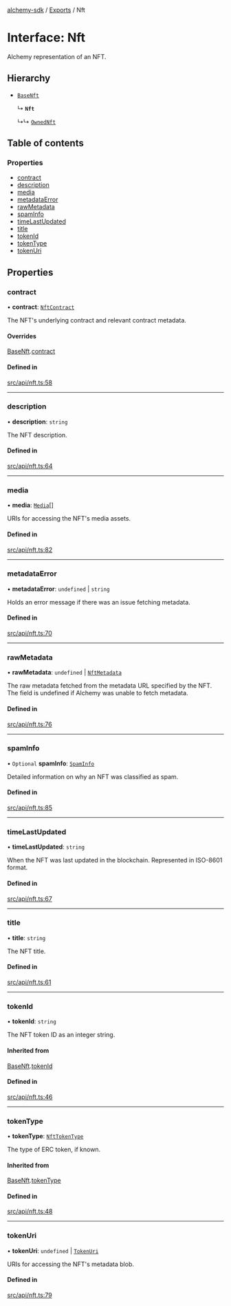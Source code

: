 [alchemy-sdk](../README.md) / [Exports](../modules.md) / Nft

# Interface: Nft

Alchemy representation of an NFT.

## Hierarchy

- [`BaseNft`](BaseNft.md)

  ↳ **`Nft`**

  ↳↳ [`OwnedNft`](OwnedNft.md)

## Table of contents

### Properties

- [contract](Nft.md#contract)
- [description](Nft.md#description)
- [media](Nft.md#media)
- [metadataError](Nft.md#metadataerror)
- [rawMetadata](Nft.md#rawmetadata)
- [spamInfo](Nft.md#spaminfo)
- [timeLastUpdated](Nft.md#timelastupdated)
- [title](Nft.md#title)
- [tokenId](Nft.md#tokenid)
- [tokenType](Nft.md#tokentype)
- [tokenUri](Nft.md#tokenuri)

## Properties

### contract

• **contract**: [`NftContract`](NftContract.md)

The NFT's underlying contract and relevant contract metadata.

#### Overrides

[BaseNft](BaseNft.md).[contract](BaseNft.md#contract)

#### Defined in

[src/api/nft.ts:58](https://github.com/alchemyplatform/alchemy-sdk-js/blob/c3fdebb/src/api/nft.ts#L58)

___

### description

• **description**: `string`

The NFT description.

#### Defined in

[src/api/nft.ts:64](https://github.com/alchemyplatform/alchemy-sdk-js/blob/c3fdebb/src/api/nft.ts#L64)

___

### media

• **media**: [`Media`](Media.md)[]

URIs for accessing the NFT's media assets.

#### Defined in

[src/api/nft.ts:82](https://github.com/alchemyplatform/alchemy-sdk-js/blob/c3fdebb/src/api/nft.ts#L82)

___

### metadataError

• **metadataError**: `undefined` \| `string`

Holds an error message if there was an issue fetching metadata.

#### Defined in

[src/api/nft.ts:70](https://github.com/alchemyplatform/alchemy-sdk-js/blob/c3fdebb/src/api/nft.ts#L70)

___

### rawMetadata

• **rawMetadata**: `undefined` \| [`NftMetadata`](NftMetadata.md)

The raw metadata fetched from the metadata URL specified by the NFT. The
field is undefined if Alchemy was unable to fetch metadata.

#### Defined in

[src/api/nft.ts:76](https://github.com/alchemyplatform/alchemy-sdk-js/blob/c3fdebb/src/api/nft.ts#L76)

___

### spamInfo

• `Optional` **spamInfo**: [`SpamInfo`](SpamInfo.md)

Detailed information on why an NFT was classified as spam.

#### Defined in

[src/api/nft.ts:85](https://github.com/alchemyplatform/alchemy-sdk-js/blob/c3fdebb/src/api/nft.ts#L85)

___

### timeLastUpdated

• **timeLastUpdated**: `string`

When the NFT was last updated in the blockchain. Represented in ISO-8601 format.

#### Defined in

[src/api/nft.ts:67](https://github.com/alchemyplatform/alchemy-sdk-js/blob/c3fdebb/src/api/nft.ts#L67)

___

### title

• **title**: `string`

The NFT title.

#### Defined in

[src/api/nft.ts:61](https://github.com/alchemyplatform/alchemy-sdk-js/blob/c3fdebb/src/api/nft.ts#L61)

___

### tokenId

• **tokenId**: `string`

The NFT token ID as an integer string.

#### Inherited from

[BaseNft](BaseNft.md).[tokenId](BaseNft.md#tokenid)

#### Defined in

[src/api/nft.ts:46](https://github.com/alchemyplatform/alchemy-sdk-js/blob/c3fdebb/src/api/nft.ts#L46)

___

### tokenType

• **tokenType**: [`NftTokenType`](../enums/NftTokenType.md)

The type of ERC token, if known.

#### Inherited from

[BaseNft](BaseNft.md).[tokenType](BaseNft.md#tokentype)

#### Defined in

[src/api/nft.ts:48](https://github.com/alchemyplatform/alchemy-sdk-js/blob/c3fdebb/src/api/nft.ts#L48)

___

### tokenUri

• **tokenUri**: `undefined` \| [`TokenUri`](TokenUri.md)

URIs for accessing the NFT's metadata blob.

#### Defined in

[src/api/nft.ts:79](https://github.com/alchemyplatform/alchemy-sdk-js/blob/c3fdebb/src/api/nft.ts#L79)
